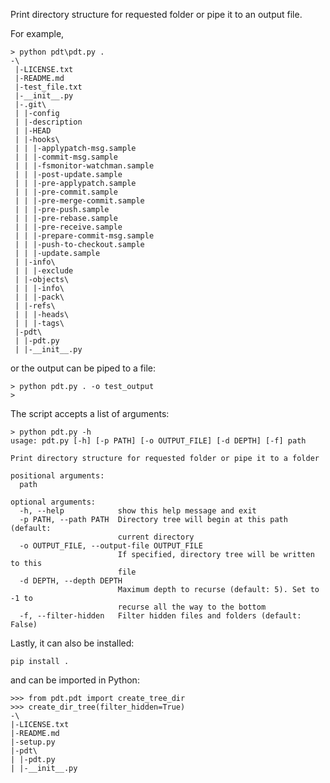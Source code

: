 Print directory structure for requested folder or pipe it to an output file. 

For example, 
```
> python pdt\pdt.py .
-\
 |-LICENSE.txt
 |-README.md
 |-test_file.txt
 |-__init__.py
 |-.git\
 | |-config
 | |-description
 | |-HEAD
 | |-hooks\
 | | |-applypatch-msg.sample
 | | |-commit-msg.sample
 | | |-fsmonitor-watchman.sample
 | | |-post-update.sample
 | | |-pre-applypatch.sample
 | | |-pre-commit.sample
 | | |-pre-merge-commit.sample
 | | |-pre-push.sample
 | | |-pre-rebase.sample
 | | |-pre-receive.sample
 | | |-prepare-commit-msg.sample
 | | |-push-to-checkout.sample
 | | |-update.sample
 | |-info\
 | | |-exclude
 | |-objects\
 | | |-info\
 | | |-pack\
 | |-refs\
 | | |-heads\
 | | |-tags\
 |-pdt\
 | |-pdt.py
 | |-__init__.py
```
or the output can be piped to a file:
```
> python pdt.py . -o test_output
> 
```
The script accepts a list of arguments:
```
> python pdt.py -h
usage: pdt.py [-h] [-p PATH] [-o OUTPUT_FILE] [-d DEPTH] [-f] path

Print directory structure for requested folder or pipe it to a folder

positional arguments:
  path

optional arguments:
  -h, --help            show this help message and exit
  -p PATH, --path PATH  Directory tree will begin at this path (default:
                        current directory
  -o OUTPUT_FILE, --output-file OUTPUT_FILE
                        If specified, directory tree will be written to this
                        file
  -d DEPTH, --depth DEPTH
                        Maximum depth to recurse (default: 5). Set to -1 to
                        recurse all the way to the bottom
  -f, --filter-hidden   Filter hidden files and folders (default: False)
  ```
  Lastly, it can also be installed:
  ```
  pip install .
  ```
  and can be imported in Python:
  ```
>>> from pdt.pdt import create_tree_dir
>>> create_dir_tree(filter_hidden=True)
-\
 |-LICENSE.txt
 |-README.md
 |-setup.py
 |-pdt\
 | |-pdt.py
 | |-__init__.py
  ```